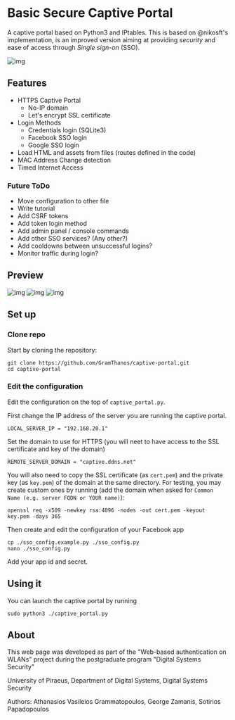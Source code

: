 # Basic Secure Captive Portal

A captive portal based on Python3 and IPtables. This is based on @nikosft's implementation, is an improved version aiming at providing *security* and ease of access through *Single sign-on* (SSO).

![img](https://raw.githubusercontent.com/GramThanos/captive-portal/master/pages/img/portal.png)

## Features
 - HTTPS Captive Portal
    - No-IP domain
    - Let's encrypt SSL certificate
 - Login Methods
    - Credentials login (SQLite3)
    - Facebook SSO login
    - Google SSO login
 - Load HTML and assets from files (routes defined in the code)
 - MAC Address Change detection
 - Timed Internet Access
 
### Future ToDo
 - Move configuration to other file
 - Write tutorial
 - Add CSRF tokens
 - Add token login method
 - Add admin panel / console commands
 - Add other SSO services? (Any other?)
 - Add cooldowns between unsuccessful logins?
 - Monitor traffic during login?

## Preview

![img](https://raw.githubusercontent.com/GramThanos/captive-portal/master/preview/login-page.jpg)
![img](https://raw.githubusercontent.com/GramThanos/captive-portal/master/preview/status-page.jpg)
![img](https://raw.githubusercontent.com/GramThanos/captive-portal/master/preview/logout-modal.jpg)

## Set up

### Clone repo
Start by cloning the repository:
```
git clone https://github.com/GramThanos/captive-portal.git
cd captive-portal
```

### Edit the configuration
Edit the configuration on the top of `captive_portal.py`.

First change the IP address of the server you are running the captive portal.
```
LOCAL_SERVER_IP = "192.168.20.1"
```

Set the domain to use for HTTPS (you will neet to have access to the SSL certificate and key of the domain)
```
REMOTE_SERVER_DOMAIN = "captive.ddns.net"
```
You will also need to copy the SSL certificate (as `cert.pem`) and the private key (as `key.pem`) of the domain at the same directory.
For testing, you may create custom ones by running (add the domain when asked for `Common Name (e.g. server FQDN or YOUR name)`):
```
openssl req -x509 -newkey rsa:4096 -nodes -out cert.pem -keyout key.pem -days 365
```


Then create and edit the configuration of your Facebook app
```
cp ./sso_config.example.py ./sso_config.py
nano ./sso_config.py
```
Add your app id and secret.

## Using it
You can launch the captive portal by running
```
sudo python3 ./captive_portal.py
```

## About

This web page was developed as part of the "Web-based authentication on WLANs" project during the postgraduate program "Digital Systems Security"

University of Piraeus, Department of Digital Systems, Digital Systems Security

Authors: Athanasios Vasileios Grammatopoulos, George Zamanis, Sotirios Papadopoulos
